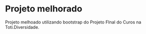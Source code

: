 # Projeto melhorado
Projeto melhoado utilizando bootstrap do Projeto FInal do Curos na Toti.Diversidade.
